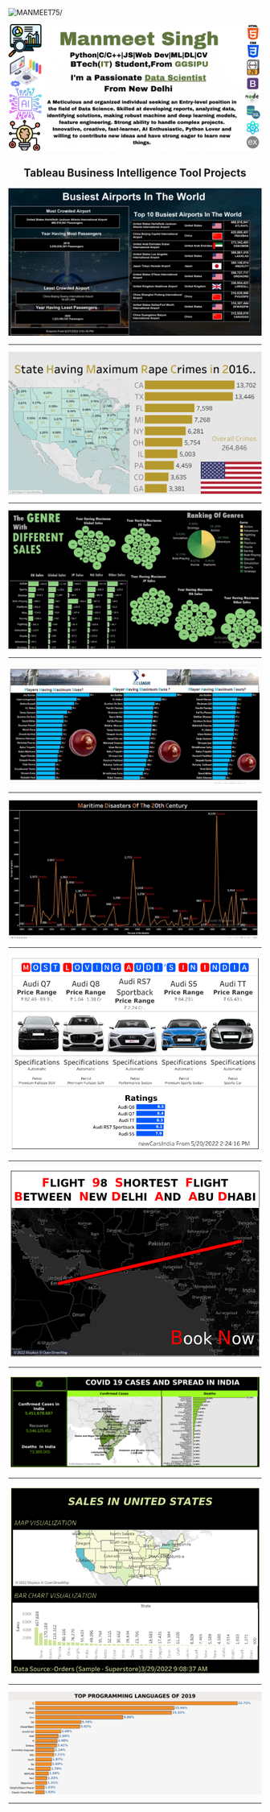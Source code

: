 <p align="left"> <img src=https://komarev.com/ghpvc/?username=MANMEET75 alt=MANMEET75/> </p>
<img src="m.png" alt="">


<h2 align="center">Tableau Business Intelligence Tool Projects</h2>

<img src="air.png" alt="">
<hr>
<img src="SALES.png" alt="">
<hr>
<img src="SALES DASHBOARD.jpg" alt="">
<hr>
<img src="D3.jpg" alt="">
<hr>
<img src="D4.jpg" alt="">
<hr>
<img src="Dashboard 1 (4).png" alt="">
<hr>
<img src="FLIGHT.png" alt="">
<hr>
<img src="covid.png" alt="" >
<hr>
<img src="usSales (2).png" alt="">
<hr>
<img src="Sheet 3.png" alt="" width="800px">
<hr>



  

